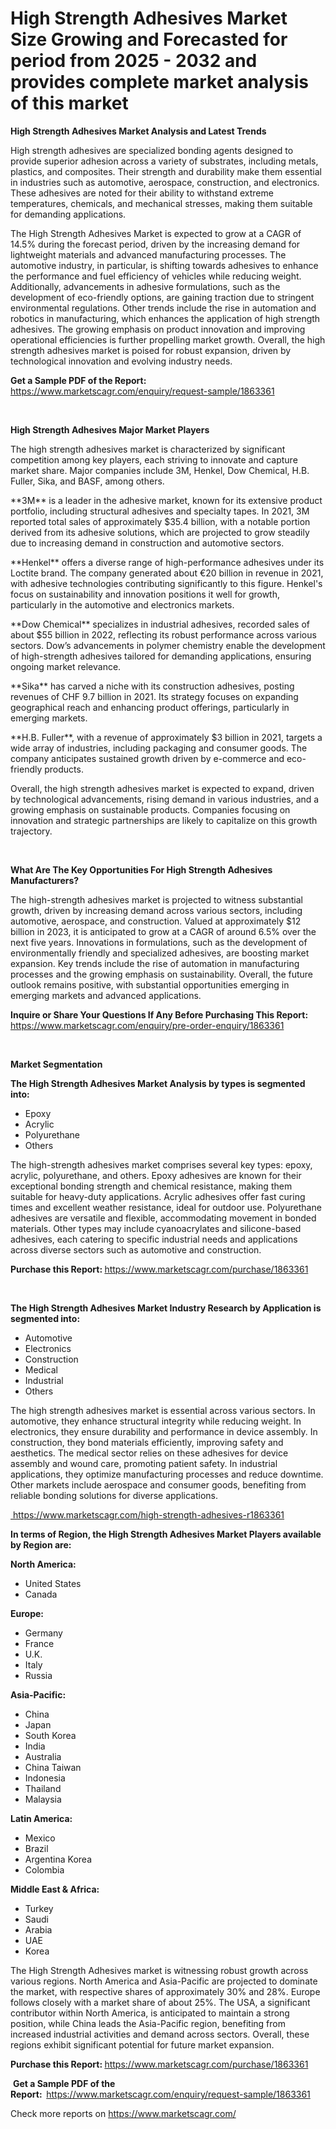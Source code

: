 <p><h1>High Strength Adhesives Market Size Growing and Forecasted for period from 2025 - 2032 and provides complete market analysis of this market</h1></p><p><strong>High Strength Adhesives Market Analysis and Latest Trends</strong></p>
<p><p>High strength adhesives are specialized bonding agents designed to provide superior adhesion across a variety of substrates, including metals, plastics, and composites. Their strength and durability make them essential in industries such as automotive, aerospace, construction, and electronics. These adhesives are noted for their ability to withstand extreme temperatures, chemicals, and mechanical stresses, making them suitable for demanding applications.</p><p>The High Strength Adhesives Market is expected to grow at a CAGR of 14.5% during the forecast period, driven by the increasing demand for lightweight materials and advanced manufacturing processes. The automotive industry, in particular, is shifting towards adhesives to enhance the performance and fuel efficiency of vehicles while reducing weight. Additionally, advancements in adhesive formulations, such as the development of eco-friendly options, are gaining traction due to stringent environmental regulations. Other trends include the rise in automation and robotics in manufacturing, which enhances the application of high strength adhesives. The growing emphasis on product innovation and improving operational efficiencies is further propelling market growth. Overall, the high strength adhesives market is poised for robust expansion, driven by technological innovation and evolving industry needs.</p></p>
<p><strong>Get a Sample PDF of the Report:&nbsp;</strong> <a href="https://www.marketscagr.com/enquiry/request-sample/1863361?utm_campaign=2667&utm_medium=2&utm_source=Github&utm_content=ia&utm_term=01042025&utm_id=high-strength-adhesives">https://www.marketscagr.com/enquiry/request-sample/1863361</a></p>
<p>&nbsp;</p>
<p><strong>High Strength Adhesives Major Market Players</strong></p>
<p><p>The high strength adhesives market is characterized by significant competition among key players, each striving to innovate and capture market share. Major companies include 3M, Henkel, Dow Chemical, H.B. Fuller, Sika, and BASF, among others.</p><p>**3M** is a leader in the adhesive market, known for its extensive product portfolio, including structural adhesives and specialty tapes. In 2021, 3M reported total sales of approximately $35.4 billion, with a notable portion derived from its adhesive solutions, which are projected to grow steadily due to increasing demand in construction and automotive sectors.</p><p>**Henkel** offers a diverse range of high-performance adhesives under its Loctite brand. The company generated about €20 billion in revenue in 2021, with adhesive technologies contributing significantly to this figure. Henkel's focus on sustainability and innovation positions it well for growth, particularly in the automotive and electronics markets.</p><p>**Dow Chemical** specializes in industrial adhesives, recorded sales of about $55 billion in 2022, reflecting its robust performance across various sectors. Dow’s advancements in polymer chemistry enable the development of high-strength adhesives tailored for demanding applications, ensuring ongoing market relevance.</p><p>**Sika** has carved a niche with its construction adhesives, posting revenues of CHF 9.7 billion in 2021. Its strategy focuses on expanding geographical reach and enhancing product offerings, particularly in emerging markets.</p><p>**H.B. Fuller**, with a revenue of approximately $3 billion in 2021, targets a wide array of industries, including packaging and consumer goods. The company anticipates sustained growth driven by e-commerce and eco-friendly products.</p><p>Overall, the high strength adhesives market is expected to expand, driven by technological advancements, rising demand in various industries, and a growing emphasis on sustainable products. Companies focusing on innovation and strategic partnerships are likely to capitalize on this growth trajectory.</p></p>
<p>&nbsp;</p>
<p><strong>What Are The Key Opportunities For High Strength Adhesives Manufacturers?</strong></p>
<p><p>The high-strength adhesives market is projected to witness substantial growth, driven by increasing demand across various sectors, including automotive, aerospace, and construction. Valued at approximately $12 billion in 2023, it is anticipated to grow at a CAGR of around 6.5% over the next five years. Innovations in formulations, such as the development of environmentally friendly and specialized adhesives, are boosting market expansion. Key trends include the rise of automation in manufacturing processes and the growing emphasis on sustainability. Overall, the future outlook remains positive, with substantial opportunities emerging in emerging markets and advanced applications.</p></p>
<p><strong>Inquire or Share Your Questions If Any Before Purchasing This Report:</strong> <a href="https://www.marketscagr.com/enquiry/pre-order-enquiry/1863361?utm_campaign=2667&utm_medium=2&utm_source=Github&utm_content=ia&utm_term=01042025&utm_id=high-strength-adhesives">https://www.marketscagr.com/enquiry/pre-order-enquiry/1863361</a></p>
<p>&nbsp;</p>
<p><strong>Market Segmentation</strong></p>
<p><strong>The High Strength Adhesives Market Analysis by types is segmented into:</strong></p>
<p><ul><li>Epoxy</li><li>Acrylic</li><li>Polyurethane</li><li>Others</li></ul></p>
<p><p>The high-strength adhesives market comprises several key types: epoxy, acrylic, polyurethane, and others. Epoxy adhesives are known for their exceptional bonding strength and chemical resistance, making them suitable for heavy-duty applications. Acrylic adhesives offer fast curing times and excellent weather resistance, ideal for outdoor use. Polyurethane adhesives are versatile and flexible, accommodating movement in bonded materials. Other types may include cyanoacrylates and silicone-based adhesives, each catering to specific industrial needs and applications across diverse sectors such as automotive and construction.</p></p>
<p><strong>Purchase this Report:&nbsp;</strong><a href="https://www.marketscagr.com/purchase/1863361?utm_campaign=2667&utm_medium=2&utm_source=Github&utm_content=ia&utm_term=01042025&utm_id=high-strength-adhesives">https://www.marketscagr.com/purchase/1863361</a></p>
<p>&nbsp;</p>
<p><strong>The High Strength Adhesives Market Industry Research by Application is segmented into:</strong></p>
<p><ul><li>Automotive</li><li>Electronics</li><li>Construction</li><li>Medical</li><li>Industrial</li><li>Others</li></ul></p>
<p><p>The high strength adhesives market is essential across various sectors. In automotive, they enhance structural integrity while reducing weight. In electronics, they ensure durability and performance in device assembly. In construction, they bond materials efficiently, improving safety and aesthetics. The medical sector relies on these adhesives for device assembly and wound care, promoting patient safety. In industrial applications, they optimize manufacturing processes and reduce downtime. Other markets include aerospace and consumer goods, benefiting from reliable bonding solutions for diverse applications.</p></p>
<p><a href="https://www.marketscagr.com/high-strength-adhesives-r1863361?utm_campaign=2667&utm_medium=2&utm_source=Github&utm_content=ia&utm_term=01042025&utm_id=high-strength-adhesives">&nbsp;https://www.marketscagr.com/high-strength-adhesives-r1863361</a></p>
<p><strong>In terms of Region, the High Strength Adhesives Market Players available by Region are:</strong></p>
<p>
    <p> <strong> North America: </strong>
        <ul>
            <li>United States</li>
            <li>Canada</li>
        </ul>
        </p> 
    <p> <strong> Europe: </strong>
        <ul>
            <li>Germany</li>
            <li>France</li>
            <li>U.K.</li>
            <li>Italy</li>
            <li>Russia</li>
        </ul>
        </p> 
    <p> <strong> Asia-Pacific: </strong>
        <ul>
            <li>China</li>
            <li>Japan</li>
            <li>South Korea</li>
            <li>India</li>
            <li>Australia</li>
            <li>China Taiwan</li>
            <li>Indonesia</li>
            <li>Thailand</li>
            <li>Malaysia</li>
        </ul>
        </p> 
    <p> <strong> Latin America: </strong>
        <ul>
            <li>Mexico</li>
            <li>Brazil</li>
            <li>Argentina Korea</li>
            <li>Colombia</li>
        </ul>
        </p> 
    <p> <strong> Middle East & Africa: </strong>
        <ul>
            <li>Turkey</li>
            <li>Saudi</li>
            <li>Arabia</li>
            <li>UAE</li>
            <li>Korea</li>
        </ul>
    </p>
    </p>
<p><p>The High Strength Adhesives market is witnessing robust growth across various regions. North America and Asia-Pacific are projected to dominate the market, with respective shares of approximately 30% and 28%. Europe follows closely with a market share of about 25%. The USA, a significant contributor within North America, is anticipated to maintain a strong position, while China leads the Asia-Pacific region, benefiting from increased industrial activities and demand across sectors. Overall, these regions exhibit significant potential for future market expansion.</p></p>
<p><strong>Purchase this Report: </strong><a href="https://www.marketscagr.com/purchase/1863361?utm_campaign=2667&utm_medium=2&utm_source=Github&utm_content=ia&utm_term=01042025&utm_id=high-strength-adhesives">https://www.marketscagr.com/purchase/1863361</a></p>
<p>&nbsp;<strong>Get a Sample PDF of the Report:&nbsp;&nbsp;</strong><a href="https://www.marketscagr.com/enquiry/request-sample/1863361?utm_campaign=2667&utm_medium=2&utm_source=Github&utm_content=ia&utm_term=01042025&utm_id=high-strength-adhesives">https://www.marketscagr.com/enquiry/request-sample/1863361</a></p>
<p><strong></strong></p>
<p>Check more reports on <a href="https://www.marketscagr.com/?utm_campaign=2667&utm_medium=2&utm_source=Github&utm_content=ia&utm_term=01042025&utm_id=high-strength-adhesives">https://www.marketscagr.com/</a></p>